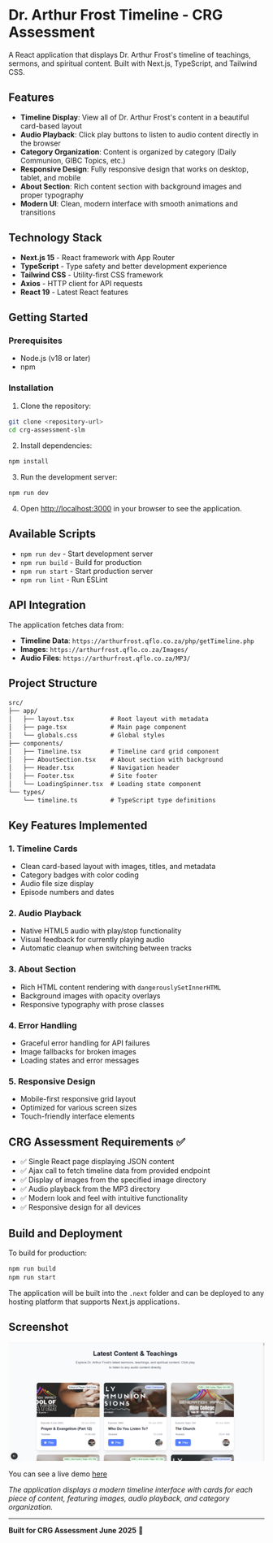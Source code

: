# Dr. Arthur Frost Timeline - CRG Assessment

A React application that displays Dr. Arthur Frost's timeline of teachings, sermons, and spiritual content. Built with Next.js, TypeScript, and Tailwind CSS.

## Features

- **Timeline Display**: View all of Dr. Arthur Frost's content in a beautiful card-based layout
- **Audio Playback**: Click play buttons to listen to audio content directly in the browser
- **Category Organization**: Content is organized by category (Daily Communion, GIBC Topics, etc.)
- **Responsive Design**: Fully responsive design that works on desktop, tablet, and mobile
- **About Section**: Rich content section with background images and proper typography
- **Modern UI**: Clean, modern interface with smooth animations and transitions

## Technology Stack

- **Next.js 15** - React framework with App Router
- **TypeScript** - Type safety and better development experience
- **Tailwind CSS** - Utility-first CSS framework
- **Axios** - HTTP client for API requests
- **React 19** - Latest React features

## Getting Started

### Prerequisites

- Node.js (v18 or later)
- npm

### Installation

1. Clone the repository:
```bash
git clone <repository-url>
cd crg-assessment-slm
```

2. Install dependencies:
```bash
npm install
```

3. Run the development server:
```bash
npm run dev
```

4. Open [http://localhost:3000](http://localhost:3000) in your browser to see the application.

## Available Scripts

- `npm run dev` - Start development server
- `npm run build` - Build for production
- `npm run start` - Start production server
- `npm run lint` - Run ESLint

## API Integration

The application fetches data from:
- **Timeline Data**: `https://arthurfrost.qflo.co.za/php/getTimeline.php`
- **Images**: `https://arthurfrost.qflo.co.za/Images/`
- **Audio Files**: `https://arthurfrost.qflo.co.za/MP3/`

## Project Structure

```
src/
├── app/
│   ├── layout.tsx          # Root layout with metadata
│   ├── page.tsx            # Main page component
│   └── globals.css         # Global styles
├── components/
│   ├── Timeline.tsx        # Timeline card grid component
│   ├── AboutSection.tsx    # About section with background
│   ├── Header.tsx          # Navigation header
│   ├── Footer.tsx          # Site footer
│   └── LoadingSpinner.tsx  # Loading state component
└── types/
    └── timeline.ts         # TypeScript type definitions
```

## Key Features Implemented

### 1. Timeline Cards
- Clean card-based layout with images, titles, and metadata
- Category badges with color coding
- Audio file size display
- Episode numbers and dates

### 2. Audio Playback
- Native HTML5 audio with play/stop functionality
- Visual feedback for currently playing audio
- Automatic cleanup when switching between tracks

### 3. About Section
- Rich HTML content rendering with `dangerouslySetInnerHTML`
- Background images with opacity overlays
- Responsive typography with prose classes

### 4. Error Handling
- Graceful error handling for API failures
- Image fallbacks for broken images
- Loading states and error messages

### 5. Responsive Design
- Mobile-first responsive grid layout
- Optimized for various screen sizes
- Touch-friendly interface elements

## CRG Assessment Requirements ✅

- ✅ Single React page displaying JSON content
- ✅ Ajax call to fetch timeline data from provided endpoint
- ✅ Display of images from the specified image directory
- ✅ Audio playback from the MP3 directory
- ✅ Modern look and feel with intuitive functionality
- ✅ Responsive design for all devices

## Build and Deployment

To build for production:

```bash
npm run build
npm run start
```

The application will be built into the `.next` folder and can be deployed to any hosting platform that supports Next.js applications.

## Screenshot

![Dr. Arthur Frost Timeline Application](screenshot.png)

You can see a live demo [here](https://crg-assessment-slm.vercel.app/)


*The application displays a modern timeline interface with cards for each piece of content, featuring images, audio playback, and category organization.*

---

**Built for CRG Assessment June 2025** 💜
